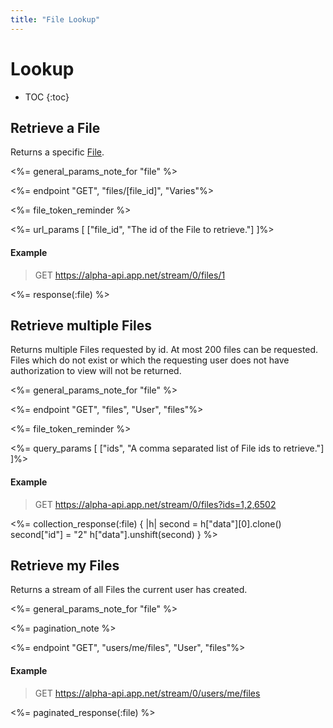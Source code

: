 ```yaml
---
title: "File Lookup"
---
```


# Lookup

* TOC
{:toc}

## Retrieve a File

Returns a specific [File](/docs/resources/file/).

<%= general_params_note_for "file" %>

<%= endpoint "GET", "files/[file_id]", "Varies"%>

<%= file_token_reminder %>

<%= url_params [
    ["file_id", "The id of the File to retrieve."]
]%>

#### Example

> GET https://alpha-api.app.net/stream/0/files/1

<%= response(:file) %>

## Retrieve multiple Files

Returns multiple Files requested by id. At most 200 files can be requested. Files which do not exist or which the requesting user does not have authorization to view will not be returned.

<%= general_params_note_for "file" %>

<%= endpoint "GET", "files", "User", "files"%>

<%= file_token_reminder %>

<%= query_params [
    ["ids", "A comma separated list of File ids to retrieve."]
]%>

#### Example

> GET https://alpha-api.app.net/stream/0/files?ids=1,2,6502

<%= collection_response(:file) { |h|
    second = h["data"][0].clone()
    second["id"] = "2"
    h["data"].unshift(second)
} %>

## Retrieve my Files

Returns a stream of all Files the current user has created.

<%= general_params_note_for "file" %>

<%= pagination_note %>

<%= endpoint "GET", "users/me/files", "User", "files"%>

#### Example

> GET https://alpha-api.app.net/stream/0/users/me/files

<%= paginated_response(:file) %>
